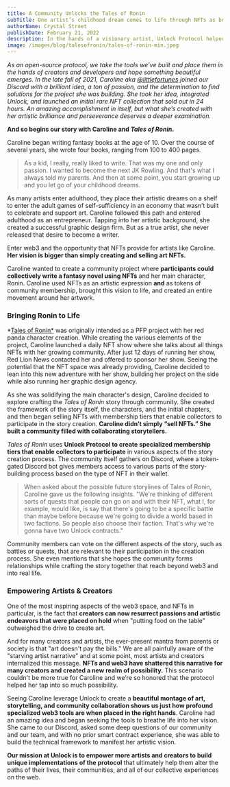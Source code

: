 ```yaml
---
title: A Community Unlocks the Tales of Ronin
subTitle: One artist’s childhood dream comes to life through NFTs as both memberships and art
authorName: Crystal Street
publishDate: February 21, 2022
description: In the hands of a visionary artist, Unlock Protocol helped @littlefortunes create a stunning work of art that is also living, breathing fantasy story written in collaboration by the Tales of Ronin NFT collectors.
image: /images/blog/talesofronin/tales-of-ronin-min.jpeg
---
```


*As an open-source protocol, we take the tools we’ve built and place them in the hands of creators and developers and hope something beautiful emerges. In the late fall of 2021, Caroline aka [@littlefortunes](https://twitter.com/littlefortunes) joined our Discord with a brilliant idea, a ton of passion, and the determination to find solutions for the project she was building. She took her idea, integrated Unlock, and launched an initial rare NFT collection that sold out in 24 hours. An amazing accomplishment in itself, but what she’s created with her artistic brilliance and perseverance deserves a deeper examination.*

**And so begins our story with Caroline and *Tales of Ronin*.**

Caroline began writing fantasy books at the age of 10. Over the course of several years, she wrote four books, ranging from 100 to 400 pages.

> As a kid, I really, really liked to write. That was my one and only passion. I wanted to become the next JK Rowling. And that's what I always told my parents. And then at some point, you start growing up and you let go of your childhood dreams.
> 

As many artists enter adulthood, they place their artistic dreams on a shelf to enter the adult games of self-sufficiency in an economy that wasn’t built to celebrate and support art. Caroline followed this path and entered adulthood as an entrepreneur. Tapping into her artistic background, she created a successful graphic design firm. But as a true artist, she never released that desire to become a writer.

Enter web3 and the opportunity that NFTs provide for artists like Caroline. **Her vision is bigger than simply creating and selling art NFTs.**

Caroline wanted to create a community project where **participants could collectively write a fantasy novel using NFTs** and her main character, Ronin. Caroline used NFTs as an artistic expression **and** as tokens of community membership,  brought this vision to life, and created an entire movement around her artwork.

### **Bringing Ronin to Life**

*[Tales of Ronin*](https://www.talesofronin.com/) was originally intended as a PFP project with her red panda character creation. While creating the various elements of the project, Caroline launched a daily NFT show where she talks about all things NFTs with her growing community. After just 12 days of running her show, Red Lion News contacted her and offered to sponsor her show. Seeing the potential that the NFT space was already providing, Caroline decided to lean into this new adventure with her show, building her project on the side while also running her graphic design agency.

As she was solidifying the main character's design, Caroline decided to explore crafting the *Tales of Ronin* story through community. She created the framework of the story itself, the characters, and the initial chapters, and then began selling NFTs with membership tiers that enable collectors to participate in the story creation. **Caroline didn’t simply “sell NFTs.” She built a community filled with collaborating storytellers.**

*Tales of Ronin* uses **Unlock Protocol to create specialized membership tiers that enable collectors to participate** in various aspects of the story creation process. The community itself gathers on Discord, where a token-gated Discord bot gives members access to various parts of the story-building process based on the type of NFT in their wallet.

> When asked about the possible future storylines of Tales of Ronin, Caroline gave us the following insights. "We're thinking of different sorts of quests that people can go on and with their NFT, what I, for example, would like, is say that there's going to be a specific battle than maybe before because we're going to divide a world based in two factions. So people also choose their faction. That's why we're gonna have two Unlock contracts."
> 

Community members can vote on the different aspects of the story, such as battles or quests, that are relevant to their participation in the creation process. She even mentions that she hopes the community forms relationships while crafting the story together that reach beyond web3 and into real life.

### Empowering Artists & Creators

One of the most inspiring aspects of the web3 space, and NFTs in particular, is the fact that **creators can now resurrect passions and artistic endeavors that were placed on hold** when "putting food on the table" outweighed the drive to create art.

And for many creators and artists, the ever-present mantra from parents or society is that "art doesn't pay the bills." We are all painfully aware of the "starving artist narrative" and at some point, most artists and creators internalized this message. **NFTs and web3 have shattered this narrative for many creators and created a new realm of possibility.** This scenario couldn't be more true for Caroline and we’re so honored that the protocol helped her tap into so much possibility.

Seeing Caroline leverage Unlock to create a **beautiful montage of art, storytelling, and community collaboration shows us just how profound specialized web3 tools are when placed in the right hands**. Caroline had an amazing idea and began seeking the tools to breathe life into her vision. She came to our Discord, asked some deep questions of our community and our team, and with no prior smart contract experience, she was able to build the technical framework to manifest her artistic vision.

**Our mission at Unlock is to empower more artists and creators to build unique implementations of the protocol** that ultimately help them alter the paths of their lives, their communities, and all of our collective experiences on the web.
